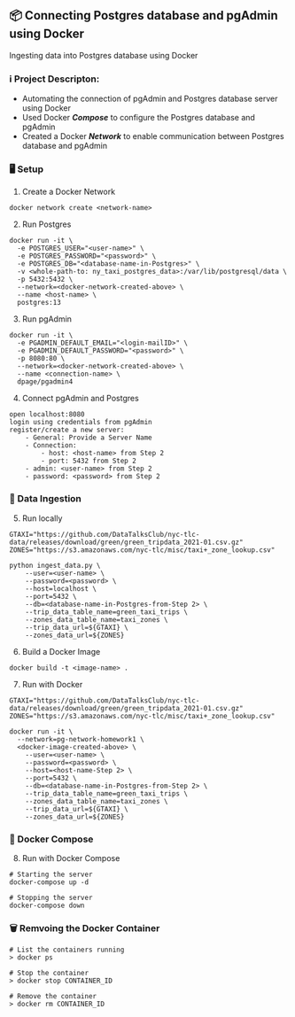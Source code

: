 ## :package: Connecting Postgres database and pgAdmin using Docker
Ingesting data into Postgres database using Docker

### ℹ️ Project Descripton: 
- Automating the connection of pgAdmin and Postgres database server using Docker
- Used Docker **_Compose_** to configure the Postgres database and pgAdmin
- Created a Docker **_Network_** to enable communication between Postgres database and pgAdmin


### 🖥️ Setup
1. Create a Docker Network
```
docker network create <network-name>
```

2. Run Postgres
```
docker run -it \
  -e POSTGRES_USER="<user-name>" \
  -e POSTGRES_PASSWORD="<password>" \
  -e POSTGRES_DB="<database-name-in-Postgres>" \
  -v <whole-path-to: ny_taxi_postgres_data>:/var/lib/postgresql/data \
  -p 5432:5432 \
  --network=<docker-network-created-above> \
  --name <host-name> \
  postgres:13
```

3. Run pgAdmin
```
docker run -it \
  -e PGADMIN_DEFAULT_EMAIL="<login-mailID>" \
  -e PGADMIN_DEFAULT_PASSWORD="<password>" \
  -p 8080:80 \
  --network=<docker-network-created-above> \
  --name <connection-name> \
  dpage/pgadmin4
```

4. Connect pgAdmin and Postgres
```
open localhost:8080
login using credentials from pgAdmin
register/create a new server:
	- General: Provide a Server Name
	- Connection: 
		- host: <host-name> from Step 2
		- port: 5432 from Step 2
    - admin: <user-name> from Step 2
    - password: <password> from Step 2
```

### 💉 Data Ingestion

5. Run locally
```
GTAXI="https://github.com/DataTalksClub/nyc-tlc-data/releases/download/green/green_tripdata_2021-01.csv.gz"
ZONES="https://s3.amazonaws.com/nyc-tlc/misc/taxi+_zone_lookup.csv"

python ingest_data.py \
    --user=<user-name> \
    --password=<password> \
    --host=localhost \
    --port=5432 \
    --db=<database-name-in-Postgres-from-Step 2> \
    --trip_data_table_name=green_taxi_trips \
    --zones_data_table_name=taxi_zones \
    --trip_data_url=${GTAXI} \
    --zones_data_url=${ZONES}
```

6. Build a Docker Image
```
docker build -t <image-name> .
```

7. Run with Docker
``` 
GTAXI="https://github.com/DataTalksClub/nyc-tlc-data/releases/download/green/green_tripdata_2021-01.csv.gz"
ZONES="https://s3.amazonaws.com/nyc-tlc/misc/taxi+_zone_lookup.csv"

docker run -it \
  --network=pg-network-homework1 \
  <docker-image-created-above> \
    --user=<user-name> \
    --password=<password> \
    --host=<host-name-Step 2> \
    --port=5432 \
    --db=<database-name-in-Postgres-from-Step 2> \
    --trip_data_table_name=green_taxi_trips \
    --zones_data_table_name=taxi_zones \
    --trip_data_url=${GTAXI} \
    --zones_data_url=${ZONES}
```

### 🎵 Docker Compose

8. Run with Docker Compose
```
# Starting the server
docker-compose up -d

# Stopping the server
docker-compose down
```

### 🗑️ Remvoing the Docker Container
```
# List the containers running
> docker ps

# Stop the container
> docker stop CONTAINER_ID

# Remove the container
> docker rm CONTAINER_ID
```

